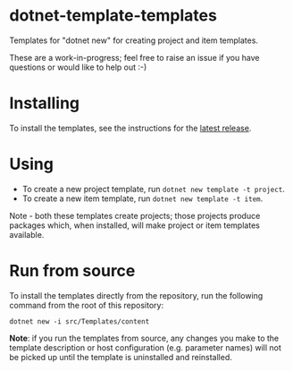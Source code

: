 # dotnet-template-templates

Templates for "dotnet new" for creating project and item templates.

These are a work-in-progress; feel free to raise an issue if you have questions or would like to help out :-)

# Installing

To install the templates, see the instructions for the [latest release](https://github.com/tintoy/dotnet-template-templates/releases/latest).

# Using

* To create a new project template, run `dotnet new template -t project`.
* To create a new item template, run `dotnet new template -t item`.

Note - both these templates create projects; those projects produce packages which, when installed, will make project or item templates available.

# Run from source

To install the templates directly from the repository, run the following command from the root of this repository:

```
dotnet new -i src/Templates/content
```

**Note**: if you run the templates from source, any changes you make to the template description or host configuration (e.g. parameter names) will not be picked up until the template is uninstalled and reinstalled.

